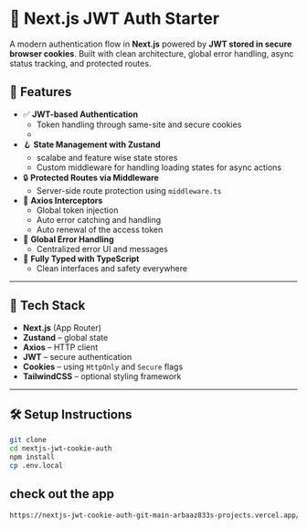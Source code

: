 # 🔐 Next.js JWT Auth Starter

A modern authentication flow in **Next.js** powered by **JWT stored in secure browser cookies**. Built with clean architecture, global error handling, async status tracking, and protected routes.

## 🚀 Features

- ✅ **JWT-based Authentication**
  - Token handling through same-site and secure cookies
  -
- 🪝 **State Management with Zustand**
  - scalabe and feature wise state stores
  - Custom middleware for handling loading states for async actions
- 🔒 **Protected Routes via Middleware**
  - Server-side route protection using `middleware.ts`
- 🔄 **Axios Interceptors**
  - Global token injection
  - Auto error catching and handling
  - Auto renewal of the access token
- 🧠 **Global Error Handling**
  - Centralized error UI and messages
- 💅 **Fully Typed with TypeScript**
  - Clean interfaces and safety everywhere

---

## 🧰 Tech Stack

- **Next.js** (App Router)
- **Zustand** – global state
- **Axios** – HTTP client
- **JWT** – secure authentication
- **Cookies** – using `HttpOnly` and `Secure` flags
- **TailwindCSS** – optional styling framework

---

## 🛠️ Setup Instructions

```bash
git clone 
cd nextjs-jwt-cookie-auth
npm install
cp .env.local
```
## check out the app

```bash
https://nextjs-jwt-cookie-auth-git-main-arbaaz833s-projects.vercel.app/
```
